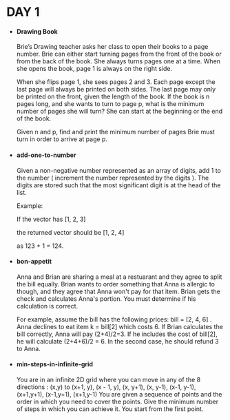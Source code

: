 <h1> DAY 1 </h1>
<ul>
  <li> <h4> Drawing Book </h4> </li>
      <p> Brie’s Drawing teacher asks her class to open their books to a page number. Brie can either start turning pages from the front of the book or from the back of the book. She always turns pages one at a time. When she opens the book, page 1 is always on the right side.
        
When she flips page 1, she sees pages 2 and 3. Each page except the last page will always be printed on both sides. The last page may only be printed on the front, given the length of the book. If the book is n pages long, and she wants to turn to page p, what is the minimum number of pages she will turn? She can start at the beginning or the end of the book.

Given n and p, find and print the minimum number of pages Brie must turn in order to arrive at page p. </p>

  <li> <h4> add-one-to-number </h4> </li>
        <p> Given a non-negative number represented as an array of digits, add 1 to the number ( increment the number represented by the digits ).
The digits are stored such that the most significant digit is at the head of the list.

Example:

If the vector has [1, 2, 3]

the returned vector should be [1, 2, 4]

as 123 + 1 = 124. </p>
  
  <li> <h4> bon-appetit </h4> </li>
      <p> Anna and Brian are sharing a meal at a restuarant and they agree to split the bill equally. Brian wants to order something that Anna is allergic to though, and they agree that Anna won't pay for that item. Brian gets the check and calculates Anna's portion. You must determine if his calculation is correct.

For example, assume the bill has the following prices: bill = [2, 4, 6] . Anna declines to eat item k = bill[2] which costs 6. If Brian calculates the bill correctly, Anna will pay (2+4)/2=3. If he includes the cost of bill[2], he will calculate (2+4+6)/2 = 6. In the second case, he should refund 3 to Anna. </p>

  <li> <h4> min-steps-in-infinite-grid </h4> </li>
        <p> You are in an infinite 2D grid where you can move in any of the 8 directions :
 (x,y) to 
    (x+1, y), 
    (x - 1, y), 
    (x, y+1), 
    (x, y-1), 
    (x-1, y-1), 
    (x+1,y+1), 
    (x-1,y+1), 
    (x+1,y-1) 
You are given a sequence of points and the order in which you need to cover the points. Give the minimum number of steps in which you can achieve it. You start from the first point. </p>
</ul>
